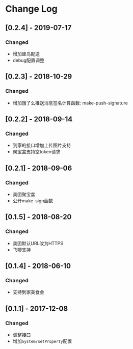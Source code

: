 # Change Log

## [0.2.4] - 2019-07-17

### Changed

- 增加蜂鸟配送
- debug配置调整

## [0.2.3] - 2018-10-29

### Changed

- 增加饿了么推送消息签名计算函数: make-push-signature

## [0.2.2] - 2018-09-14

### Changed

- 到家的接口增加上传图片支持
- 聚宝盆支持空token请求

## [0.2.1] - 2018-09-06

### Changed

- 美团聚宝盆
- 公开make-sign函数

## [0.1.5] - 2018-08-20

### Changed

- 美团默认URL改为HTTPS
- 飞唧支持

## [0.1.4] - 2018-06-10

### Changed

- 支持到家美食会

## [0.1.1] - 2017-12-08

### Changed

- 调整接口
- 增加`System/setProperty`配置

